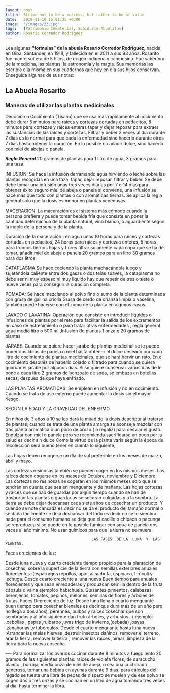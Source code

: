 ```yaml
---
layout: post
title:  Strive not to be a success, but rather to be of value
date:   2018-11-10 15:01:35 +0300
image:  '/images/23.jpg'
tags:   [Patrimonio Inmaterial, Sabiduría Abuelitos]
author: Rosario Corredor Rodriguez
---
```

Lea algunas **“formulas” de la abuela Rosario Corredor Rodriguez**, nacida en Oiba, Santander, en  1918, y fallecida en el 2011 a sus 93 años. Rosarito fue madre soltera de 5 hijos, de origen indígena y campesino. Fue sabedora de la medicina, las plantas, la astronomía y la magia. Sus memorias las escribía ella misma en sus cuadernos que hoy en día sus hijos conservan. Enseguida algunas de sus notas:

## La Abuela Rosarito

### Maneras de utilizar las plantas medicinales

Decoción o Cocimiento (Tisana) que se usa más rápidamente al cocimiento debe durar 5 minutos para raíces y cortezas cortadas en pedacitos, 8 minutos para cortezas y raíces enteras tapar y dejar reposar para extraer las sustancias de las raíces y cortezas. Filtrar y beber 3 veces al día durante 7 dias es lo normal para que cada la enfermedad sino hacerlo durante otros 7 dias hasta obtener la curación. En lo posible no añadir dulce, sino hacerlo con miel de abejas o panela.

***Regla General*** 20 gramos de plantas para 1 litro de agua, 3 gramos para una taza.

INFUSION: Se hace la infusión derramando agua hirviendo o leche sobre las plantas recogidas en una taza, tapar, dejar reposar, filtrar y beber.
Se debe debe tomar una infusión unas tres veces diarias por 7 o 14 días para obtener éxito seguro miel de abeja o panela si conviene, una infusión se hace más que todo con plantas o con aromáticas tiernas. Se aplica la regla general solo que la dosis es menor en plantas venenosas.

MACERACION: La maceración es el sistema más cómodo cuando la persona prefiere  y puede tomar bebida fría que consiste en poner la cantidad determinada de la planta natural, vino blanco, o aguardiente según la índole de la persona y  de la planta.

Duración de la maceración : en agua unas 10 horas para raíces y cortezas cortadas en pedacitos, 24 horas para raices y cortezas enteras, 5 horas , para troncos tiernos hojas y flores filtrar solamente cada copa que se ha de tomar, añadir miel de abeja o panela 20 gramos para un litro 30 gramos para dos litros.

CATAPLASMA Se hace  cociendo la planta machacándola  luego y  sujetándola caliente entre dos gasas o dos telas suaves, la cataplasma no debe ser ni muy espeso ni muy liquido hay que repetir de tres o siete o nueve veces para conseguir la curación completa.

POMADA: Se hace mezclando el polvo fino  o sumo de la planta determinada con  grasa de gallina criolla Grasa de cerdo de crianza limpia o vaselina, también puede hacerse con el zumo de la planta en algunos casos.

LAVADO O LAVATINA: Operación que consiste en introducir líquidos o infusiones de plantas por el reto para facilitar la salida de los excrementos en caso de estreñimiento o para tratar otras enfermedades , regla general agua medio litro o 500 ml ,Infusión  de plantas 1 onza  o  20 gramos de plantas

JARABE: Cuando se quiere hacer jarabe  de plantas medicinal  se le puede poner dos libras de panela o miel hasta obtener el dulce deseado por cada litro de cocimiento de plantas medicinales, que se hará hervir un rato. En el cocimiento después de haberlo colado o filtrado para cuando se quiera guardar el jarabe por algunos días.
Si se quiere conservar varios días de le pone a cada litro 2 gramos de benzoato de soda, se  embaza en botellas secas, después de que haya enfriado.

LAS PLANTAS AROMATICAS:  Se emplean en infusión y no en cocimiento. Cuando se trata de uso externo puede aumentar la dosis sin el  mayor  riesgo.

SEGUN LA EDAD Y LA GRAVEDAD DEL ENFERMO

En niños de 3 años a 10 se les dará la mitad de la dosis descripta al tratarse de plantas, cuando se trata de una planta amarga se aconseja mezclar con tras planta aromática o un poco de orozu ( o regaliz) para desviar el gusto.
Endulzar con miel o panela pero se recomienda sacrificarse un poco por la salud es decir sin dulce
Como la virtud de la planta  varía según la época de recolección será bueno tener en cuenta lo siguiente,

Las hojas deben recogerse un día de sol preferible en los meses de marzo, abril y mayo.
 
Las cortezas resinosas también se pueden coger en los mismos meses. 
Las raíces deben cogerse  en los meses de Octubre, noviembre y Diciembre.
Las cortezas no resinosas se cogerán en los mismos meses solo que se tendrán en cuenta que sea en menguante y de mañana.
Las hojas cortezas y raíces que se han de guardar por algún tiempo cuando se han de trasportar las plantas o guardarlas se secaran colgadas y a la sombra.
La tierra se debe dejar descansar  cada siete años de cosechar un producto. Y cuando se note cansada  es decir no se da el  producto  del tamaño normal  o se daña  fácilmente  se deja descansar del todo es decir  no se le siembra nada  para el consumo humano  se deja que el cadillo  o chipaca o pacunga se reproduzca  si se puede  en lo posible  fumigar  con agua de panela dos veces al año mínimo. No usar químicos para que la tierra no se muera.


                                          LAS FASES  DE LA  LUNA  Y  LAS PLANTAS.

Faces  crecientes de luz:
	
Desde luna nueva y cuarto creciente tiempo propicio para la plantación de cosechas, sobre la superficie de la tierra con semillas exteriores anuales florecientes :(espárragos repollos, apio, alcachofa, espinaca, brócoli y lechuga.
Desde cuarto creciente a luna nueva Buen  tiempo para anuales  florecientes y que sean enredaderas y produzcan semilla dentro de la  fruta, cápsula o vaina ejemplo:( habichuela. Guisantes pimientos, calabazas, berenjenas, tomates, pepinos, melones, semillas de flores y árboles de frutas.
Faces  Decreciente de luz:
Desde  luna llena o cuarto menguante buen tiempo para cosechar  bienales es decir que dura más de un año pero no llega a  dos años), perennes, bulbos y raíces  cosechar que son sembradas y al año siguiente dan  fruto árboles, y arbustos : ( ejemplo: .cebollas , papas ,ruibarbo ,uvas trigo de invierno,(cebada) ,bayas ,zanahorias ,y tubérculos.
Desde el cuarto  menguante hasta luna nueva :Arrancar  las malas  hiervas ,destruir insectos dañinos, remover  el terreno, arar la tierra, remover la tierra , remover las raíces ,airear ,limpieza de la tierra para la nueva cosecha.   

—-
Para  normalizar los ovarios cocinar durante 8 minutos a fuego lento 20 gramos de las siguientes
plantas: raíces de violeta flores, de caracucho blanco , borraja, media onza de miel de abeja, o sea  una  cucharada generosa, tomar una bebida en ayunas durante 9 dias.
para cálculos del hígado  se tuesta una libra de pepas de nispero se muelen y de ese polvo se cogen  dos  o tres onzas  y se cocinan en un litro de agua  tomando tres  veces al día. hasta terminar la libra.
